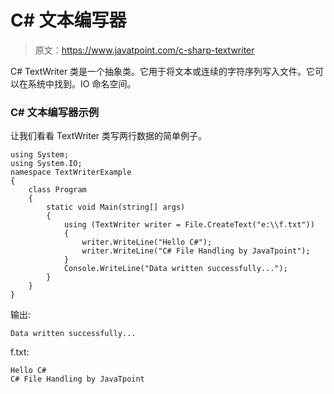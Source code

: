 # C# 文本编写器

> 原文：<https://www.javatpoint.com/c-sharp-textwriter>

C# TextWriter 类是一个抽象类。它用于将文本或连续的字符序列写入文件。它可以在系统中找到。IO 命名空间。

### C# 文本编写器示例

让我们看看 TextWriter 类写两行数据的简单例子。

```
using System;
using System.IO;
namespace TextWriterExample
{
    class Program
    {
        static void Main(string[] args)
        {
            using (TextWriter writer = File.CreateText("e:\\f.txt"))
            {
                writer.WriteLine("Hello C#");
                writer.WriteLine("C# File Handling by JavaTpoint");
            }
            Console.WriteLine("Data written successfully...");
        }
    }
}

```

输出:

```
Data written successfully...

```

f.txt:

```
Hello C#
C# File Handling by JavaTpoint

```
